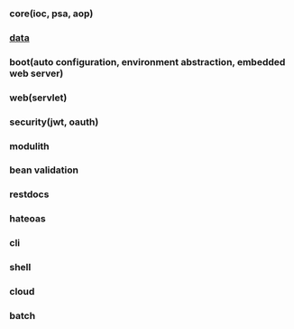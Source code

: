 ### core(ioc, psa, aop)

### [data](data)

### boot(auto configuration, environment abstraction, embedded web server)

### web(servlet)

### security(jwt, oauth)

### modulith

### bean validation

### restdocs

### hateoas

### cli

### shell

### cloud

### batch
